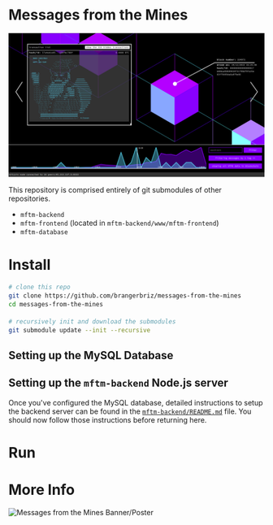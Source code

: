 # Messages from the Mines

![Messages from the Mines Screenshot](.images/screenshot.png)

This repository is comprised entirely of git submodules of other repositories. 

- `mftm-backend`
- `mftm-frontend` (located in `mftm-backend/www/mftm-frontend`)
- `mftm-database`

# Install

```bash
# clone this repo
git clone https://github.com/brangerbriz/messages-from-the-mines
cd messages-from-the-mines

# recursively init and download the submodules
git submodule update --init --recursive
```

## Setting up the MySQL Database



## Setting up the `mftm-backend` Node.js server

Once you've configured the MySQL database, detailed instructions to setup the backend server can be found in the [`mftm-backend/README.md`](mftm-backend/README.md) file. You should now follow those instructions before returning here.

# Run

# More Info

![Messages from the Mines Banner/Poster](.images/banner.png)